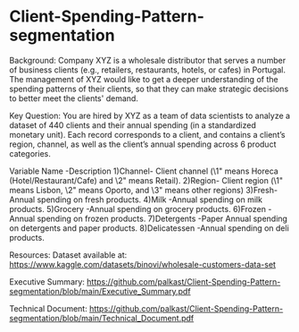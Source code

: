 # Client-Spending-Pattern-segmentation
Background:
Company XYZ is a wholesale distributor that serves a number of
business clients (e.g., retailers, restaurants, hotels, or cafes) in Portugal. The management
of XYZ would like to get a deeper understanding of the spending patterns of their clients, so
that they can make strategic decisions to better meet the clients' demand.

Key Question: You are hired by XYZ as a team of data scientists to analyze a dataset of 440 clients and their annual spending (in a standardized monetary unit). Each record corresponds to a client, and contains a client’s region, channel, as well as the client’s annual spending across 6 product categories.

Variable Name -Description
1)Channel- Client channel (\1" means Horeca (Hotel/Restaurant/Cafe) and
\2" means Retail).
2)Region- Client region (\1" means Lisbon, \2" means Oporto, and \3" means
other regions)
3)Fresh- Annual spending on fresh products.
4)Milk -Annual spending on milk products.
5)Grocery -Annual spending on grocery products.
6)Frozen -Annual spending on frozen products.
7)Detergents -Paper Annual spending on detergents and paper products.
8)Delicatessen -Annual spending on deli products.

Resources: Dataset available at: https://www.kaggle.com/datasets/binovi/wholesale-customers-data-set

Executive Summary: https://github.com/palkast/Client-Spending-Pattern-segmentation/blob/main/Executive_Summary.pdf

Technical Document: https://github.com/palkast/Client-Spending-Pattern-segmentation/blob/main/Technical_Document.pdf
